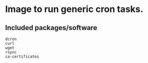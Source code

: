 # Image to run generic cron tasks.  
  
## Included packages/software  
    dcron  
    curl   
    wget  
    rsync  
    ca-certificates  
